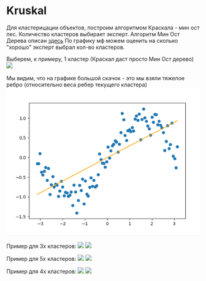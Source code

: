 # Kruskal

Для кластерицации объектов, построим алгоритмом Краскала - мин ост лес. Количество кластеров выбирает эксперт.
Алгоритм Мин Ост Дерева описан [здесь]( http://e-maxx.ru/algo/mst_kruskal)
По графику мф можем оценить на сколько "хорошо" эксперт выбрал кол-во кластеров. 

Выберем, к примеру, 1 кластер (Краскал даст просто Мин Ост дерево)
![](https://raw.githubusercontent.com/okiochan/Nonlinear-regression/master/11.png)

Мы видим, что на графике большой скачок - это мы взяли тяжелое ребро (относительно веса ребер текущего кластера)
![](https://raw.githubusercontent.com/okiochan/Nonlinear-regression/master/1.png)

Пример для 3х кластеров:
![](https://raw.githubusercontent.com/okiochan/Nonlinear-regression/master/3.png)
![](https://raw.githubusercontent.com/okiochan/Nonlinear-regression/master/31.png)

Пример для 5х кластеров:
![](https://raw.githubusercontent.com/okiochan/Nonlinear-regression/master/5.png)
![](https://raw.githubusercontent.com/okiochan/Nonlinear-regression/master/51.png)

Пример для 4х кластеров:
![](https://raw.githubusercontent.com/okiochan/Nonlinear-regression/master/10.png)
![](https://raw.githubusercontent.com/okiochan/Nonlinear-regression/master/101.png)